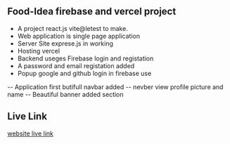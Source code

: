 
## Food-Idea firebase and vercel project
- A project react.js vite@letest to make.
- Web application is single page application
- Server Site exprese.js in working
- Hosting vercel 
- Backend useges Firebase login and registation
- A password and email registation added
- Popup google and github login in firebase use

-- Application first butifull navbar added
-- nevber view profile picture and name 
-- Beautiful banner added section






## Live Link

[website live link](https://food-idea-client-side.web.app/)